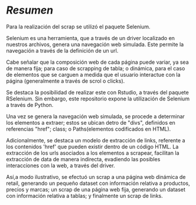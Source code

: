 # *Resumen*

Para la realización del scrap se utilizó el paquete Selenium.

Selenium es una herramienta, que a través de un driver localizado en nuestros archivos, genera una navegación web simulada. Este permite la navegación a través de la definición de un url. 

Cabe señalar que la composición web de cada página puede variar, ya sea de manera fija; para caso de scrapping de tabla; o dinámica, para el caso de elementos que se carguen a medida que el usuario interactue con la página (generalmente a través de scrol o clicks).

Se destaca la posibilidad de realizar este con Rstudio, a través del paquete RSelenium. Sin embargo, este repositorio expone la utilización de Selenium a través de Python.

Una vez se genera la navegación web simulada, se procede a determinar los elementos a extraer; estos se ubican detro de "divs", definidos en referencias "href"; class; o Paths(elementos codificados en HTML).

Adicionalmente, se destaca un modelo de extracción de links, referente a los contenidos 'href' que pueden existir dentro de un código HTML. La extracción de los urls asociados a los elementos a scrapear, facilitan la extracción de data de manera indirecta, evadiendo las posibles
interacciones con la web, a través del driver.

Así,a modo ilustrativo, se efectuó un scrap a una página web dinámica de retail, generando un pequeño dataset con información relativa a productos, precios y marcas; un scrap de una página web fija, generando un dataset con información relativa a tablas; y finalmente un scrap de links.
